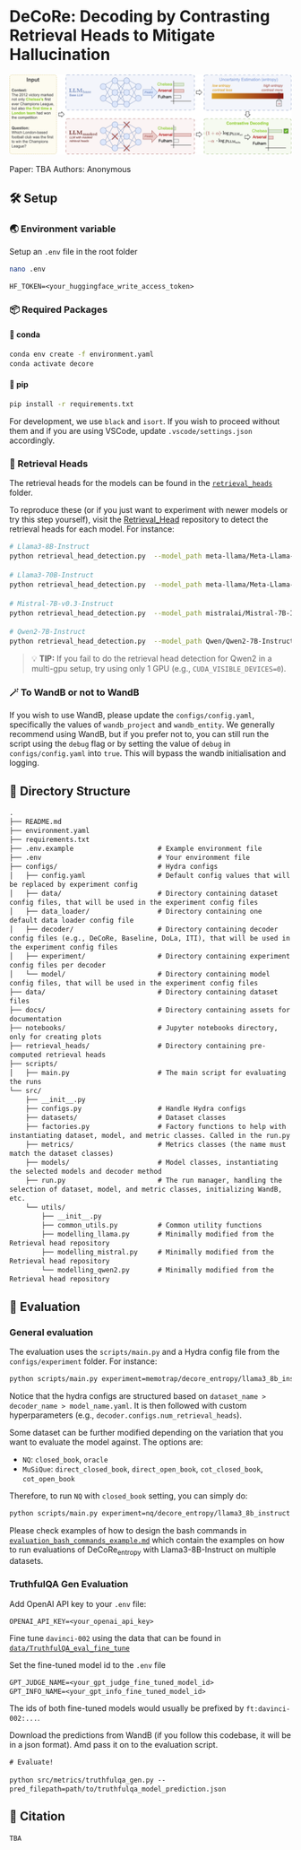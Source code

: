 # DeCoRe: Decoding by Contrasting Retrieval Heads to Mitigate Hallucination

![Overview of the DeCoRe workflow](docs/assets/DeCoRe_arch.png "DeCoRe")

Paper: TBA
Authors: Anonymous

## 🛠️ Setup

### 🌏 Environment variable

Setup an `.env` file in the root folder

```bash
nano .env
```

```
HF_TOKEN=<your_huggingface_write_access_token>
```

### 📦 Required Packages

#### 🐍 conda
```bash
conda env create -f environment.yaml
conda activate decore
```

#### 🐍 pip
```bash
pip install -r requirements.txt
```

For development, we use `black` and `isort`. If you wish to proceed without them and if you are using VSCode, update `.vscode/settings.json` accordingly.

### 🍄 Retrieval Heads

The retrieval heads for the models can be found in the [`retrieval_heads`](retrieval_heads/) folder.

To reproduce these (or if you just want to experiment with newer models or try this step yourself), visit the [Retrieval_Head](https://github.com/nightdessert/Retrieval_Head) repository to detect the retrieval heads for each model. For instance:

```bash
# Llama3-8B-Instruct
python retrieval_head_detection.py  --model_path meta-llama/Meta-Llama-3-8B-Instruct --s 0 --e 5000

# Llama3-70B-Instruct
python retrieval_head_detection.py  --model_path meta-llama/Meta-Llama-3-70B-Instruct --s 0 --e 5000

# Mistral-7B-v0.3-Instruct
python retrieval_head_detection.py  --model_path mistralai/Mistral-7B-Instruct-v0.3 --s 0 --e 5000

# Qwen2-7B-Instruct
python retrieval_head_detection.py  --model_path Qwen/Qwen2-7B-Instruct --s 0 --e 5000
```

> 💡 **TIP:**  If you fail to do the retrieval head detection for Qwen2 in a multi-gpu setup, try using only 1 GPU (e.g., `CUDA_VISIBLE_DEVICES=0`).

### 🪄 To WandB or not to WandB

If you wish to use WandB, please update the `configs/config.yaml`, specifically the values of `wandb_project` and `wandb_entity`.
We generally recommend using WandB, but if you prefer not to, you can still run the script using the `debug` flag or by setting the value of `debug` in `configs/config.yaml` into `true`. This will bypass the wandb initialisation and logging.

## 🌲 Directory Structure

```
.
├── README.md
├── environment.yaml
├── requirements.txt
├── .env.example                     # Example environment file
├── .env                             # Your environment file
├── configs/                         # Hydra configs
│   ├── config.yaml                  # Default config values that will be replaced by experiment config
│   ├── data/                        # Directory containing dataset config files, that will be used in the experiment config files
│   ├── data_loader/                 # Directory containing one default data loader config file
│   ├── decoder/                     # Directory containing decoder config files (e.g., DeCoRe, Baseline, DoLa, ITI), that will be used in the experiment config files
│   ├── experiment/                  # Directory containing experiment config files per decoder
│   └── model/                       # Directory containing model config files, that will be used in the experiment config files
├── data/                            # Directory containing dataset files
├── docs/                            # Directory containing assets for documentation
├── notebooks/                       # Jupyter notebooks directory, only for creating plots
├── retrieval_heads/                 # Directory containing pre-computed retrieval heads
├── scripts/
│   ├── main.py                      # The main script for evaluating the runs
└── src/
    ├── __init__.py
    ├── configs.py                   # Handle Hydra configs
    ├── datasets/                    # Dataset classes
    ├── factories.py                 # Factory functions to help with instantiating dataset, model, and metric classes. Called in the run.py
    ├── metrics/                     # Metrics classes (the name must match the dataset classes)
    ├── models/                      # Model classes, instantiating the selected models and decoder method
    ├── run.py                       # The run manager, handling the selection of dataset, model, and metric classes, initializing WandB, etc.
    └── utils/
        ├── __init__.py
        ├── common_utils.py          # Common utility functions
        ├── modelling_llama.py       # Minimally modified from the Retrieval head repository
        ├── modelling_mistral.py     # Minimally modified from the Retrieval head repository
        └── modelling_qwen2.py       # Minimally modified from the Retrieval head repository
```

## 📝 Evaluation

### General evaluation

The evaluation uses the `scripts/main.py` and a Hydra config file from the `configs/experiment` folder. For instance:

```bash
python scripts/main.py experiment=memotrap/decore_entropy/llama3_8b_instruct decoder.configs.num_retrieval_heads=100
```

Notice that the hydra configs are structured based on `dataset_name > decoder_name > model_name.yaml`. It is then followed with custom hyperparameters (e.g., `decoder.configs.num_retrieval_heads`).

Some dataset can be further modified depending on the variation that you want to evaluate the model against. The options are:

- `NQ`: `closed_book`, `oracle`
- `MuSiQue`: `direct_closed_book`, `direct_open_book`, `cot_closed_book`, `cot_open_book`

Therefore, to run `NQ` with `closed_book` setting, you can simply do:

```bash
python scripts/main.py experiment=nq/decore_entropy/llama3_8b_instruct decoder.configs.num_retrieval_heads=10 data.variation=closed_book
```

Please check examples of how to design the bash commands in [`evaluation_bash_commands_example.md`](evaluation_bash_commands_example.md) which contain the examples on how to run evaluations of $\text{DeCoRe}_{\text{entropy}}$ with Llama3-8B-Instruct on multiple datasets.

### TruthfulQA Gen Evaluation

Add OpenAI API key to your `.env` file:
```
OPENAI_API_KEY=<your_openai_api_key>
```

Fine tune `davinci-002` using the data that can be found in [`data/TruthfulQA_eval_fine_tune`](data/TruthfulQA_eval_fine_tune)

Set the fine-tuned model id to the `.env` file

```
GPT_JUDGE_NAME=<your_gpt_judge_fine_tuned_model_id>
GPT_INFO_NAME=<your_gpt_info_fine_tuned_model_id>
```

The ids of both fine-tuned models would usually be prefixed by `ft:davinci-002:...`.

Download the predictions from WandB (if you follow this codebase, it will be in a json format). Amd pass it on to the evaluation script.

```
# Evaluate!

python src/metrics/truthfulqa_gen.py --pred_filepath=path/to/truthfulqa_model_prediction.json
```

## 🙏 Citation

```
TBA
```